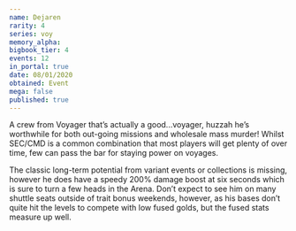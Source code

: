 ```yaml
---
name: Dejaren
rarity: 4
series: voy
memory_alpha:
bigbook_tier: 4
events: 12
in_portal: true
date: 08/01/2020
obtained: Event
mega: false
published: true
---
```


A crew from Voyager that’s actually a good...voyager, huzzah he’s worthwhile for both out-going missions and wholesale mass murder! Whilst SEC/CMD is a common combination that most players will get plenty of over time, few can pass the bar for staying power on voyages.

The classic long-term potential from variant events or collections is missing, however he does have a speedy 200% damage boost at six seconds which is sure to turn a few heads in the Arena. Don’t expect to see him on many shuttle seats outside of trait bonus weekends, however, as his bases don’t quite hit the levels to compete with low fused golds, but the fused stats measure up well.
